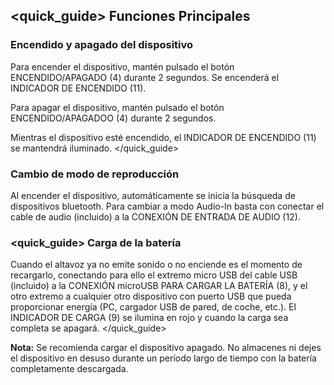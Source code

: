 ## <quick_guide> Funciones Principales

### Encendido y apagado del dispositivo

Para encender el dispositivo, mantén pulsado el botón ENCENDIDO/APAGADO (4) durante 2 segundos. Se encenderá el INDICADOR DE ENCENDIDO (11).

Para apagar el dispositivo, mantén pulsado el botón ENCENDIDO/APAGADOO (4) durante 2 segundos.

Mientras el dispositivo esté encendido, el INDICADOR DE ENCENDIDO (11) se mantendrá iluminado.
</unique> </quick_guide>

### Cambio de modo de reproducción

Al encender el dispositivo, automáticamente se inicia la búsqueda de dispositivos bluetooth. Para cambiar a modo Audio-In basta con conectar el cable de audio (incluido) a la CONEXIÓN DE ENTRADA DE AUDIO (12).

### <quick_guide> Carga de la batería

Cuando el altavoz ya no emite sonido o no enciende es el momento de recargarlo, conectando para ello el extremo micro USB del cable USB (incluido) a la CONEXIÓN microUSB PARA CARGAR LA BATERÍA (8), y el otro extremo a cualquier otro dispositivo con puerto USB que pueda proporcionar energía (PC, cargador USB de pared, de coche, etc.). El INDICADOR DE CARGA (9) se ilumina en rojo y cuando la carga sea completa se apagará.
</unique> </quick_guide>

**Nota:** Se recomienda cargar el dispositivo apagado. No almacenes ni dejes el dispositivo en desuso durante un período largo de tiempo con la batería completamente descargada.

